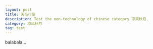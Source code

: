 ```yaml
---
layout: post
title: 天马行空
description: Test the non-technology of chinese category 凉风秋月.
category: 凉风秋月
tag: test
---
```


balabala...